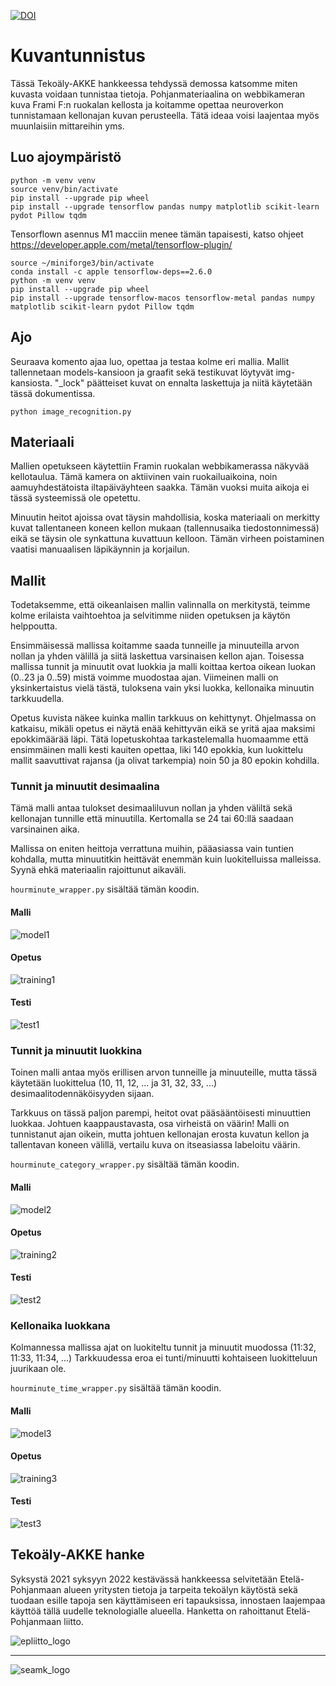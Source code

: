 [seamk_logo]:       /img/Seamk_logo.svg
[epliitto_logo]:    /img/EPLiitto_logo_vaaka_vari.jpg

[training1]:        /img/training_result_hhmm_lock.png
[training2]:        /img/training_result_hhmmcat_lock.png
[training3]:        /img/training_result_time_lock.png

[test1]:            /img/test_result_hhmm_lock.png
[test2]:            /img/test_result_hhmmcat_lock.png
[test3]:            /img/test_result_time_lock.png

[model1]:            /img/model_hhmm_lock.png
[model2]:            /img/model_hhmmcat_lock.png
[model3]:            /img/model_time_lock.png

[![DOI](https://zenodo.org/badge/DOI/10.5281/zenodo.10682601.svg)](https://doi.org/10.5281/zenodo.10682601)

# Kuvantunnistus

Tässä Tekoäly-AKKE hankkeessa tehdyssä demossa katsomme miten kuvasta voidaan tunnistaa tietoja. Pohjanmateriaalina on webbikameran kuva Frami F:n ruokalan kellosta ja koitamme opettaa neuroverkon tunnistamaan kellonajan kuvan perusteella. Tätä ideaa voisi laajentaa myös muunlaisiin mittareihin yms. 

## Luo ajoympäristö


```
python -m venv venv
source venv/bin/activate
pip install --upgrade pip wheel
pip install --upgrade tensorflow pandas numpy matplotlib scikit-learn pydot Pillow tqdm
```

Tensorflown asennus M1 macciin menee tämän tapaisesti, katso ohjeet https://developer.apple.com/metal/tensorflow-plugin/
```
source ~/miniforge3/bin/activate
conda install -c apple tensorflow-deps==2.6.0
python -m venv venv
pip install --upgrade pip wheel
pip install --upgrade tensorflow-macos tensorflow-metal pandas numpy matplotlib scikit-learn pydot Pillow tqdm
```

## Ajo

Seuraava komento ajaa luo, opettaa ja testaa kolme eri mallia. Mallit tallennetaan models-kansioon ja graafit sekä testikuvat löytyvät img-kansiosta. "_lock" päätteiset kuvat on ennalta laskettuja ja niitä käytetään tässä dokumentissa.

```
python image_recognition.py
```

## Materiaali

Mallien opetukseen käytettiin Framin ruokalan webbikamerassa näkyvää kellotaulua. Tämä kamera on aktiivinen vain ruokailuaikoina, noin aamuyhdestätoista iltapäiväyhteen saakka. Tämän vuoksi muita aikoja ei tässä systeemissä ole opetettu. 

Minuutin heitot ajoissa ovat täysin mahdollisia, koska materiaali on merkitty kuvat tallentaneen koneen kellon mukaan (tallennusaika tiedostonnimessä) eikä se täysin ole synkattuna kuvattuun kelloon. Tämän virheen poistaminen vaatisi manuaalisen läpikäynnin ja korjailun.

## Mallit

Todetaksemme, että oikeanlaisen mallin valinnalla on merkitystä, teimme kolme erilaista vaihtoehtoa ja selvitimme niiden opetuksen ja käytön helppoutta. 

Ensimmäisessä mallissa koitamme saada tunneille ja minuuteilla arvon nollan ja yhden välillä ja siitä laskettua varsinaisen kellon ajan. Toisessa mallissa tunnit ja minuutit ovat luokkia ja malli koittaa kertoa oikean luokan (0..23 ja 0..59) mistä voimme muodostaa ajan. Viimeinen malli on yksinkertaistus vielä tästä, tuloksena vain yksi luokka, kellonaika minuutin tarkkuudella.

Opetus kuvista näkee kuinka mallin tarkkuus on kehittynyt. Ohjelmassa on katkaisu, mikäli opetus ei näytä enää kehittyvän eikä se yritä ajaa maksimi epokkimäärää läpi. Tätä lopetuskohtaa tarkastelemalla huomaamme että ensimmäinen malli kesti kauiten opettaa, liki 140 epokkia, kun luokittelu mallit saavuttivat rajansa (ja olivat tarkempia) noin 50 ja 80 epokin kohdilla.

### Tunnit ja minuutit desimaalina

Tämä malli antaa tulokset desimaaliluvun nollan ja yhden väliltä sekä kellonajan tunnille että minuutilla. Kertomalla se 24 tai 60:llä saadaan varsinainen aika. 

Mallissa on eniten heittoja verrattuna muihin, pääasiassa vain tuntien kohdalla, mutta minuutitkin heittävät enemmän kuin luokitelluissa malleissa. Syynä ehkä materiaalin rajoittunut aikaväli. 

`hourminute_wrapper.py` sisältää tämän koodin.

#### Malli 

![model1]

#### Opetus

![training1]

#### Testi

![test1]

### Tunnit ja minuutit luokkina

Toinen malli antaa myös erillisen arvon tunneille ja minuuteille, mutta tässä käytetään luokittelua (10, 11, 12, ... ja 31, 32, 33, ...) desimaalitodennäköisyyden sijaan. 

Tarkkuus on tässä paljon parempi, heitot ovat pääsääntöisesti minuuttien luokkaa. Johtuen kaappaustavasta, osa virheistä on väärin! Malli on tunnistanut ajan oikein, mutta johtuen kellonajan erosta kuvatun kellon ja tallentavan koneen välillä, vertailu kuva on itseasiassa labeloitu väärin.

`hourminute_category_wrapper.py` sisältää tämän koodin.

#### Malli

![model2]

#### Opetus

![training2]

#### Testi

![test2]


### Kellonaika luokkana

Kolmannessa mallissa ajat on luokiteltu tunnit ja minuutit muodossa (11:32, 11:33, 11:34, ...) Tarkkuudessa eroa ei tunti/minuutti kohtaiseen luokitteluun juurikaan ole. 

`hourminute_time_wrapper.py` sisältää tämän koodin.

#### Malli

![model3]

#### Opetus

![training3]

#### Testi

![test3]


## Tekoäly-AKKE hanke

Syksystä 2021 syksyyn 2022 kestävässä hankkeessa selvitetään Etelä-Pohjanmaan alueen yritysten tietoja ja tarpeita tekoälyn käytöstä sekä tuodaan esille tapoja sen käyttämiseen eri tapauksissa, innostaen laajempaa käyttöä tällä uudelle teknologialle alueella. Hanketta on rahoittanut Etelä-Pohjanmaan liitto.

![epliitto_logo]

---

![seamk_logo]
